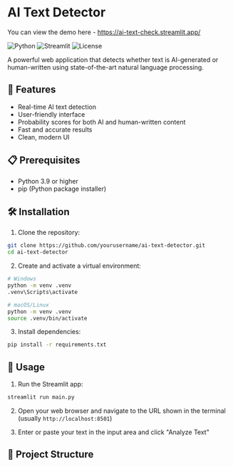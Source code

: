 # AI Text Detector

You can view the demo here - https://ai-text-check.streamlit.app/

![Python](https://img.shields.io/badge/Python-3.9%2B-blue)
![Streamlit](https://img.shields.io/badge/Streamlit-1.31.1-red)
![License](https://img.shields.io/badge/license-MIT-green)

A powerful web application that detects whether text is AI-generated or human-written using state-of-the-art natural language processing.

## 🚀 Features

- Real-time AI text detection
- User-friendly interface
- Probability scores for both AI and human-written content
- Fast and accurate results
- Clean, modern UI

## 📋 Prerequisites

- Python 3.9 or higher
- pip (Python package installer)

## 🛠️ Installation

1. Clone the repository:
```bash
git clone https://github.com/yourusername/ai-text-detector.git
cd ai-text-detector
```

2. Create and activate a virtual environment:
```bash
# Windows
python -m venv .venv
.venv\Scripts\activate

# macOS/Linux
python -m venv .venv
source .venv/bin/activate
```

3. Install dependencies:
```bash
pip install -r requirements.txt
```

## 🚀 Usage

1. Run the Streamlit app:
```bash
streamlit run main.py
```

2. Open your web browser and navigate to the URL shown in the terminal (usually `http://localhost:8501`)

3. Enter or paste your text in the input area and click "Analyze Text"

## 📁 Project Structure
